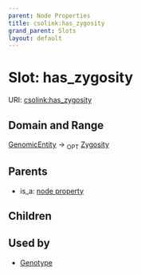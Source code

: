 ```yaml
---
parent: Node Properties
title: csolink:has_zygosity
grand_parent: Slots
layout: default
---
```


# Slot: has_zygosity




URI: [csolink:has_zygosity](https://w3id.org/csolink/vocab/has_zygosity)

## Domain and Range

[GenomicEntity](GenomicEntity.md) ->  <sub>OPT</sub> [Zygosity](Zygosity.md)

## Parents

 *  is_a: [node property](node_property.md)

## Children


## Used by

 * [Genotype](Genotype.md)
